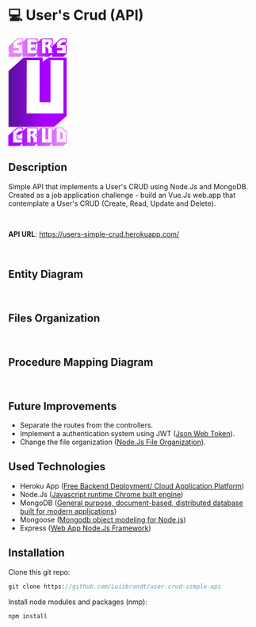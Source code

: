 # 💻 User's Crud (API)

<img><svg id="b590b1c6-e771-426c-8303-5c6b12be3297" data-name="Camada 1" xmlns="http://www.w3.org/2000/svg" xmlns:xlink="http://www.w3.org/1999/xlink" width="118.27588" height="219.03125" viewBox="0 0 118.27588 219.03125"><defs><linearGradient id="f37b8d87-3927-4f08-86d9-ed10e031d472" x1="206.5" y1="-295.40845" x2="323.50098" y2="-295.40845" gradientUnits="userSpaceOnUse"><stop offset="0.20112" stop-color="#ea80fc"/><stop offset="0.7676" stop-color="#a0f"/></linearGradient><linearGradient id="a4ddb01f-510e-4e86-8660-c1524ee30a74" x1="205.86279" y1="-115.17432" x2="324.13867" y2="-115.17432" gradientUnits="userSpaceOnUse"><stop offset="0.14302" stop-color="#a0f"/><stop offset="0.8838" stop-color="#ea80fc"/></linearGradient><linearGradient id="bad7cb17-713e-4dd3-ba60-3f57c62ef805" x1="176.78801" y1="-205.35352" x2="294.11955" y2="-205.35352" gradientUnits="userSpaceOnUse"><stop offset="0.1743" stop-color="#4a148c"/><stop offset="0.86145" stop-color="#a0f"/></linearGradient></defs><title>users-crud-logo-min</title><rect x="0.13721" y="0.03125" width="118" height="219" fill="#fff"/><path d="M235.69238-313.95313v8.66895l-3.82275,3.32227,3.82275.05175v18.84375l-6.603,6.229L206.5-276.88916v-5.86621l3.01172-3.01074v-.10352l-3.01172.05176V-298.0166l17.6084-15.98877Zm-19.46191,19.46631H227.062v4.36036l-10.5415.20751v5.71045l17.43457.10352v-16.29981l-10.88965-.05175v-1.50537l5.21289-4.67188h5.67676l.05762-5.918H224.919l-8.68848,7.68262Z" transform="translate(-205.86279 314.03125)" fill="url(#f37b8d87-3927-4f08-86d9-ed10e031d472)"/><path d="M242.70068-314.03125h22.50293l-.0581,8.53906-3.73584,3.24463v8.228l-2.43262,2.38769,6.16846.05176v8.48731l-7.09522,6.25537H234.91016a.20269.20269,0,0,1-.23145-.20752V-306.8418Zm1.7378,1.45361-.11573,28.49854,19.17237-.05176V-290.334l-12.19287-.05225v-5.03516l8.48584-.07763.05761-5.814-8.54345-.05224.11572-5.47657,12.07715.05225.05761-5.78809Z" transform="translate(-205.86279 314.03125)" fill="url(#f37b8d87-3927-4f08-86d9-ed10e031d472)"/><path d="M272.64648-314.00537l22.79248-.02588.02881,12.27686-3.707,3.21826,3.707,3.73779v12.043l-7.646,5.918-9.731.05176v-2.12842l-3.01172,2.07666H264.42139v-29.69287Zm1.21631,1.45361.28955,28.57666,6.835-.07763-.0581-14.06788,5.96582,5.19092v8.61719l6.95068.15576v-9.915l-4.51757-4.36035,4.51757-4.25683-.05761-9.8628Zm13.03223,9.03223-5.792,4.15283-.05811-7.26709,5.8501.05176Z" transform="translate(-205.86279 314.03125)" fill="url(#f37b8d87-3927-4f08-86d9-ed10e031d472)"/><path d="M323.501-313.95313v8.66895l-3.82276,3.32227,3.82276.05175v18.84375l-6.603,6.229-22.58936-.05176v-5.86621l3.01172-3.01074v-.10352l-3.01172.05176V-298.0166l17.6084-15.98877Zm-19.46192,19.46631h10.83155v4.36036l-10.54151.20751v5.71045l17.43457.10352v-16.29981l-10.88965-.05175v-1.50537l5.21289-4.67188h5.67676l.05762-5.918h-9.09375l-8.68848,7.68262Z" transform="translate(-205.86279 314.03125)" fill="url(#f37b8d87-3927-4f08-86d9-ed10e031d472)"/><path d="M235.11328-133.82324v8.79883l-5.8501,5.73632-5.06787.18164-.0581,7.78663,10.97607.05175v8.74707l-6.4873,5.86573-22.64746.15576-.11573-21.56885L223.5-133.771Zm-19.43262,30.00439,17.811.20752v-5.94385l-10.91846-.15576v-11.8872l5.3291-4.80176h5.53125l-.05761-5.918H224.311q-.13038,0-8.68848,7.8125Z" transform="translate(-205.86279 314.03125)" fill="url(#a4ddb01f-510e-4e86-8660-c1524ee30a74)"/><path d="M242.46924-133.82324l22.79248-.02588.02881,12.27685-3.707,3.21827,3.707,3.73779v12.043l-7.646,5.918-9.731.05175v-2.12793l-3.01171,2.07618H234.24414v-29.69287Zm1.21631,1.45361.28955,28.57666,6.835-.07764-.05811-14.06787,5.96582,5.19092v8.61719l6.95069.15576v-9.915L259.15088-118.25l4.51758-4.25684-.05762-9.86279Zm13.03222,9.03223-5.792,4.15283-.0581-7.26709,5.85009.05176Z" transform="translate(-205.86279 314.03125)" fill="url(#a4ddb01f-510e-4e86-8660-c1524ee30a74)"/><path d="M282.55078-131.53906l3.01221-2.28418,9.731.05224v31.19776l-6.60352,5.814-24.44287.05225v-29.84863l7.99316-7.16358c.02881-.02588,3.44629-.05176,10.19434-.104Zm-8.57226-.83057-.11622,28.499h19.69385v-28.499h-6.89258v22.5293l-5.85009-.05225.05761-22.47705Z" transform="translate(-205.86279 314.03125)" fill="url(#a4ddb01f-510e-4e86-8660-c1524ee30a74)"/><path d="M302.38867-133.84912h12.39551l9.35449,8.38379v22.21728l-7.356,6.59278H294.917q-.17432,0-.34765-.31153v-29.978Zm1.24561,29.22558,18.88232.05176v-19.64795l-8.42773-8.1499h-10.5708Zm6.89258-21.67236,5.271,4.28223-.17383,11.52441h-5.09716Z" transform="translate(-205.86279 314.03125)" fill="url(#a4ddb01f-510e-4e86-8660-c1524ee30a74)"/><path d="M275.51123-266.87109l11.38281-8.63379,36.77539.1958V-157.376l-24.95459,21.97754-92.37695.19629v-112.831l30.2085-27.07959c.10937-.09815,13.0249-.19629,38.52685-.39209Zm-32.398-3.13965-.4375,107.729h74.42676v-107.729H291.05322v85.16308l-22.10937-.19629.21924-84.96679Z" transform="translate(-205.86279 314.03125)" fill="url(#bad7cb17-713e-4dd3-ba60-3f57c62ef805)"/></svg></img>

## <strong>Description</strong>

Simple API that implements a User's CRUD using Node.Js and MongoDB. Created as a job application challenge - build an Vue.Js web.app that contemplate a User's CRUD (Create, Read, Update and Delete).

<br/>

<strong>API URL</strong>: https://users-simple-crud.herokuapp.com/

<br/>

## Entity Diagram

<br/>

## Files Organization

<br/>

## Procedure Mapping Diagram

<br/>

## Future Improvements

- Separate the routes from the controllers.
- Implement a authentication system using JWT (<a href="https://jwt.io/">Json Web Token</a>).
- Change the file organization (<a href="https://dev.to/devlcodes/file-structure-of-a-node-project-3opk">Node.Js File Organization</a>).

## Used Technologies

- Heroku App (<a href="https://www.heroku.com/">Free Backend Deployment/ Cloud Application Platform</a>)
- Node.Js (<a href="https://nodejs.org/">Javascript runtime Chrome built engine</a>)
- MongoDB (<a href="https://www.mongodb.com/">General purpose, document-based, distributed database built for modern applications</a>)
- Mongoose (<a href="https://mongoosejs.com/">Mongodb object modeling for Node.js</a>)
- Express (<a href="https://expressjs.com/pt-br/">Web App Node.Js Framework</a>)

## Installation

Clone this git repo:
```javascript
git clone https://github.com/Luizbrandt/user-crud-simple-api
```

Install node modules and packages (nmp):
```javascript
npm install
```
